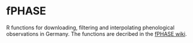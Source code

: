 # fPHASE
R functions for downloading, filtering and interpolating phenological observations in Germany. The functions are decribed in the [fPHASE wiki](https://github.com/EMRAgit/fPHASE/wiki).
